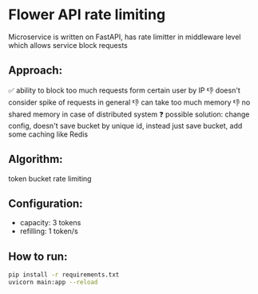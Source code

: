 # Flower API rate limiting

Microservice is written on FastAPI, has rate limitter in middleware level which allows service block requests

## Approach:
✅ ability to block too much requests form certain user by IP
👎 doesn't consider spike of requests in general
👎 can take too much memory
👎 no shared memory in case of distributed system 
❓ possible solution: change config, doesn't save bucket by unique id, instead just save bucket, add some caching like Redis

## Algorithm:
token bucket rate limiting

## Configuration:
- capacity: 3 tokens
- refilling: 1 token/s

## How to run:
```bash
pip install -r requirements.txt
uvicorn main:app --reload
```
